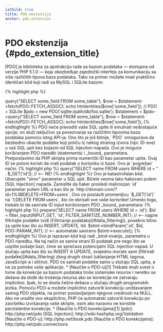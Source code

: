 ```yaml
---
isChild: true
title: PDO ekstenzija
anchor: pdo_extension
---
```


# PDO ekstenzija {#pdo_extension_title}

[PDO] je biblioteka za apstrakciju rada sa bazom podataka &mdash; dostupna od verzije PHP
5.1.0 &mdash; koja obezbeđuje zajednički interfejs za komunikaciju sa više različitih tipova baza podataka.
Tako na primer možete imati praktično identičan kôd koji radi sa MySQL i SQLite bazom:

{% highlight php %}
<?php
// PDO + MySQL
$pdo = new PDO('mysql:host=example.com;dbname=database', 'user', 'password');
$statement = $pdo->query("SELECT some_field FROM some_table");
$row = $statement->fetch(PDO::FETCH_ASSOC);
echo htmlentities($row['some_field']);

// PDO + SQLite
$pdo = new PDO('sqlite:/path/db/foo.sqlite');
$statement = $pdo->query("SELECT some_field FROM some_table");
$row = $statement->fetch(PDO::FETCH_ASSOC);
echo htmlentities($row['some_field']);
{% endhighlight %}

PDO neće prevoditi vaše SQL upite ili emulirati nedostajuće opcije; on služi isključivo za povezivanje
sa različitim tipovima baza podataka pomoću istog API-ja.

Ono što je još bitnije, `PDO` omogućava da bezbedno ubacite podatke koji potiču iz nekog stranog izvora (npr. ID-eve)
u vaš SQL upit bez bojazni od SQL Injection napada. Ovo je moguće korišćenjem PDO naredbi (statements) i _bound_ parametara.

Pretpostavimo da PHP skripta prima numerički ID kao parametar upita. Ovaj ID se potom koristi da vrati podatak o korisniku iz
baze. Ovo je `pogrešan` način:

{% highlight php %}
<?php
$pdo = new PDO('sqlite:/path/db/users.db');
$pdo->query("SELECT name FROM users WHERE id = " . $_GET['id']); // <-- NE!
{% endhighlight %}

Ovo je katastrofalan kôd. Ubacujete "sirov" parametar u SQL upit. Bićete veoma lako hakovani putem [SQL Injection] napada. Zamislite da haker
prosledi maliciozan `id` parametar putem URL-a kao što je `http://domain.com/?id=1%3BDELETE+FROM+users`. Ovo će postaviti
promenljivu `$_GET['id']` na `1;DELETE FROM users`, što će obrisati sve vaše korisnike! Umesto toga, trebalo bi da sanirate ID
input korišćenjem PDO _bound_ parametara:

{% highlight php %}
<?php
$pdo = new PDO('sqlite:/path/db/users.db');
$stmt = $pdo->prepare('SELECT name FROM users WHERE id = :id');
$id = filter_input(INPUT_GET, 'id', FILTER_SANITIZE_NUMBER_INT); // <-- najpre filtrirajte podatke (vidi [Filtriranje podataka](#data_filtering)), posebno bitno za upite kao što su INSERT, UPDATE, itd.
$stmt->bindParam(':id', $id, PDO::PARAM_INT); // <-- automatski sanirano
$stmt->execute();
{% endhighlight %}

Ovo je ispravan kôd koji radi _bind-ovanje_ parametra u PDO naredbu. Na taj način se sanira strani ID podatak pre nego što se
uopšte pošalje bazi, čime se sprečava potencijalni SQL injection napad.

U slučaju upita kao što su INSERT ili UPDATE, svejedno morate sami [filtrirati podatke](#data_filtering)
zbog drugih stvari (uklanjanje HTML tagova, JavaScript-a i slično). PDO će sanirati podatke samo u
slučaju SQL upita, a ne za potrebe vaše aplikacije.

* [Naučite o PDO-u][1]

Trebate imati svest o tome da konekcije sa bazom podataka troše sistemske resurse i neretko se dešava
da dođe do trošenja resursa ako se konekcije ne zatvaraju implicitno. Ipak, to se dosta češće dešava
u slučaju drugih programskih jezika. Pomoću PDO-a možete implicitno zatvoriti konekciju uništavanjem
samog PDO objekta, na primer postavljanjem njegove vrednosti na NULL. Ako ne uradite ovo eksplicitno,
PHP će automatski zatvoriti konekciju po završetku izvršavanja vaše skripte, osim ako naravno ne
koristite perzistentne konekcije.

* [Naučite o PDO konekcijama][1]

[pdo]: http://php.net/pdo
[SQL Injection]: http://wiki.hashphp.org/Validation
[Naučite o PDO-u]: http://php.net/book.pdo
[Naučite o PDO konekcijama]: http://php.net/pdo.connections
